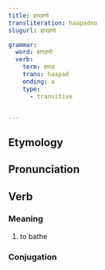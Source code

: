 ```yaml
---
title: हापड़णो
transliteration: haapadno
slugurl: हापड़णो

grammar: 
  word: हापड़णो
  verb:
    term: हापड़
    trans: haapad
    ending: a
    type:
      - transitive


---
```

## Etymology

## Pronunciation

## Verb
### Meaning
1. to bathe

### Conjugation
<verb-conj :grammar="grammar"></verb-conj>
